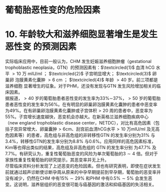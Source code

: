 # 葡萄胎恶性变的危险因素  
# 10.  年龄较大和滋养细胞显著增生是发生恶性变 的预测因素  
实际临床应用中，目前一般认为，CHM 发生妊娠滋养细胞肿瘤（gestational trophoblastic neoplasia，GTN）的预测因素有：$\textcircled{1}$ 血清 hCG  水平 $>10$  万 $\mathrm{mIU/ml}$ ； $\textcircled{2}$ 子宫明显增大； $\textcircled{3}$ 卵巢卵 泡膜黄素化囊肿 $>6~\mathrm{cm}$ ； $\textcircled{4}$ 年龄 $>40$  岁。前三项都是滋养细胞 显著增生的征象。对于PHM，还没有发现与GTN 发生风险增加相关的临床因素。  
据报道，$>40$ 岁的葡萄胎患者恶性变的发生率为$33\%\sim$$37\%$，$>50$ 岁的葡萄胎患者恶性变的发生率为$56\%$。在有明显的卵巢卵泡膜黄素化囊肿的患者中恶变率为$49\%$。在有卵巢卵泡膜黄素化囊肿或子宫体积$>20$ 周的患者中，恶变率为$55\%$。子宫增长速度越快，恶变机会亦越大。在新英格兰滋养细胞疾病中心（new england trophoblastic disease center，NETDC），对比有高危因素（包括子宫异常增大、卵巢囊肿$>6\mathrm{cm}$、刮宫前血清hCG水平$>10$ 万$\mathrm{mIU/ml}$ 及无高危因素等）的患者，高危组与非高危组的非转移性GTN 的发生率分别为$31\%$ 与$3.4\%$，转移性GTN的发生率分别为$8.8\%$ 与$0.6\%$。应用同样的高危因素标准，Kim等也得出类似的结果，高危组及非高危组的 GTN  的发生率分别 为$47.7\%$ 及$7.7\%$。有研究认为，重复性葡萄胎恶变的风险为单次葡萄胎的$3\sim4$ 倍。但对于家族性重复性葡萄胎的研究提示，其恶变率并无上升。  
尽管临床资料分析发现了上述恶变的危险因素。但也有研究表明，即使在症状发生前就通过超声诊断使诊断孕周从原来的中孕早期提前到早孕期，葡萄胎的恶变率并没有减少，仍然在CHM 中有$15\%\sim29\%$ 和PHM 中有$0.5\%\sim5\%$ 会发生恶变。这说明，滋养层组织的恶变很可能与癌基因的激活和抑癌基因的失活相关。  